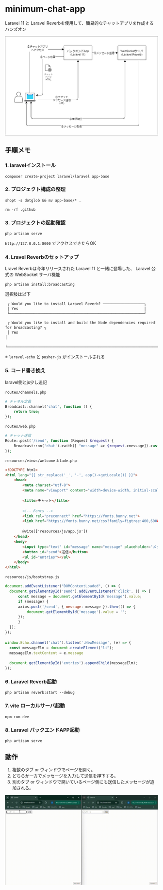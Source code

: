 # minimum-chat-app
Laravel 11 と Laravel Reverbを使用して、簡易的なチャットアプリを作成するハンズオン

![](docs/minimum_chat_app.drawio.png)

## 手順メモ
### 1. laravelインストール
```
composer create-project laravel/laravel app-base
```

### 2. プロジェクト構成の整理
```
shopt -s dotglob && mv app-base/* .
```
```
rm -rf .github
```

### 3. プロジェクトの起動確認
```
php artisan serve
```
`http://127.0.0.1:8000` でアクセスできたらOK

### 4. Lravel Reverbのセットアップ
Lravel Reverbは今年リリースされた Laravel 11 と一緒に登場した、 Laravel 公式の WebSocket サーバ機能

```
php artisan install:broadcasting
```

選択肢は以下
```
 ┌ Would you like to install Laravel Reverb? ───────────────────┐
 │ Yes                                                          │
 └──────────────────────────────────────────────────────────────┘
```
```
 ┌ Would you like to install and build the Node dependencies required for broadcasting? ┐
 │ Yes                                                                                  │
 └──────────────────────────────────────────────────────────────────────────────────────┘
```
※ `laravel-echo` と `pusher-js` がインストールされる

### 5. コード書き換え
laravel側とjs少し追記

`routes/channels.php`
```php
# チャネル定義
Broadcast::channel('chat', function () {
    return true;
});
```

`routes/web.php`
```php
# チャット送信
Route::post('/send', function (Request $request) {
    Broadcast::on('chat')->with([ "message" => $request->message])->as("NewMessage")->sendNow();
});
```

`resources/views/welcome.blade.php`
```html
<!DOCTYPE html>
<html lang="{{ str_replace('_', '-', app()->getLocale()) }}">
    <head>
        <meta charset="utf-8">
        <meta name="viewport" content="width=device-width, initial-scale=1">

        <title>チャット</title>

        <!-- Fonts -->
        <link rel="preconnect" href="https://fonts.bunny.net">
        <link href="https://fonts.bunny.net/css?family=figtree:400,600&display=swap" rel="stylesheet" />

        @vite(['resources/js/app.js'])
    </head>
    <body>
        <input type="text" id="message" name="message" placeholder="メッセージ">
        <button id="send">送信</button>
        <ul id="entries"></ul>
    </body>
</html>
```

`resources/js/bootstrap.js`
```javascript
document.addEventListener("DOMContentLoaded", () => {
  document.getElementById('send').addEventListener('click', () => {
      const message = document.getElementById('message').value;
      if (message) {
      axios.post('/send', { message: message }).then(() => {
          document.getElementById('message').value = '';
      });
      }
  });
});

window.Echo.channel('chat').listen('.NewMessage', (e) => {
  const messageElm = document.createElement("li");
  messageElm.textContent = e.message

  document.getElementById('entries').appendChild(messageElm);
});
```

### 6. Laravel Reverb起動
```
php artisan reverb:start --debug
```

### 7. vite ローカルサーバ起動
```
npm run dev
```

### 8. Laravel バックエンドAPP起動
```
php artisan serve
```

## 動作
1. 複数のタブ or ウィンドウでページを開く。
2. どちらか一方でメッセージを入力して送信を押下する。
3. 別のタブ or ウィンドウで開いているページ側にも送信したメッセージが追加される。

![](docs/minimum_chat_app.gif)